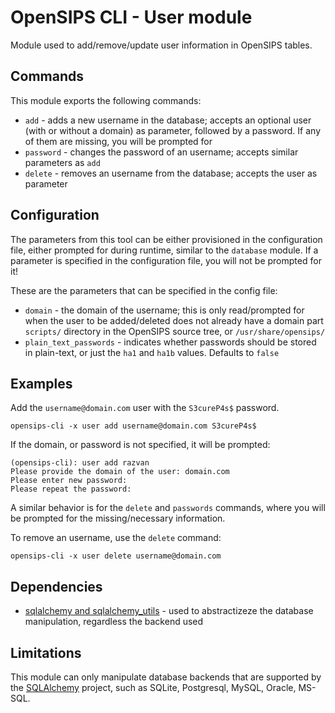 # OpenSIPS CLI - User module

Module used to add/remove/update user information in OpenSIPS tables.

## Commands

This module exports the following commands:
* `add` - adds a new username in the database; accepts an optional user
(with or without a domain) as parameter, followed by a password. If any of
them are missing, you will be prompted for
* `password` - changes the password of an username; accepts similar parameters
as `add`
* `delete` - removes an username from the database; accepts the user as
parameter

## Configuration

The parameters from this tool can be either provisioned in the configuration
file, either prompted for during runtime, similar to the `database` module.
If a parameter is specified in the configuration file, you will not be
prompted for it!

These are the parameters that can be specified in the config file:
* `domain` - the domain of the username; this is only read/prompted for when
the user to be added/deleted does not already have a domain part
`scripts/` directory in the OpenSIPS source tree, or `/usr/share/opensips/`
* `plain_text_passwords` - indicates whether passwords should be stored in
plain-text, or just the `ha1` and `ha1b` values. Defaults to `false`

## Examples

Add the `username@domain.com` user with the `S3cureP4s$` password.

```
opensips-cli -x user add username@domain.com S3cureP4s$
```

If the domain, or password is not specified, it will be prompted:

```
(opensips-cli): user add razvan
Please provide the domain of the user: domain.com
Please enter new password:
Please repeat the password:
```
A similar behavior is for the `delete` and `passwords` commands, where you
will be prompted for the missing/necessary information.

To remove an username, use the `delete` command:
```
opensips-cli -x user delete username@domain.com
```

## Dependencies

* [sqlalchemy and sqlalchemy_utils](https://www.sqlalchemy.org/) - used to
abstractizeze the database manipulation, regardless the backend used

## Limitations

This module can only manipulate database backends that are supported by the
[SQLAlchemy](https://www.sqlalchemy.org/) project, such as  SQLite,
Postgresql, MySQL, Oracle, MS-SQL.
